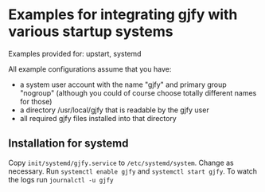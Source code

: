 Examples for integrating gjfy with various startup systems
==========================================================

Examples provided for: upstart, systemd

All example configurations assume that you have:

  - a system user account with the name "gjfy" and primary group "nogroup"
    (although you could of course choose totally different names
    for those)
  - a directory /usr/local/gjfy that is readable by the gjfy user
  - all required gjfy files installed into that directory

Installation for systemd
------------------------

Copy `init/systemd/gjfy.service` to `/etc/systemd/system`. Change as necessary.
Run `systemctl enable gjfy` and `systemctl start gjfy`. To watch the logs run `journalctl -u gjfy`
